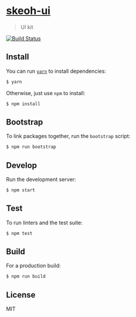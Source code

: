 [skeoh-ui][site]
================

> UI kit

[![Build Status][travis-svg]][travis-link]

## Install

You can run [`yarn`][yarn] to install dependencies:

```sh
$ yarn
```

Otherwise, just use `npm` to install:

```sh
$ npm install
```

## Bootstrap

To link packages together, run the `bootstrap` script:

```sh
$ npm run bootstrap
```

## Develop

Run the development server:

```sh
$ npm start
```

## Test

To run linters and the test suite:

```sh
$ npm test
```

## Build

For a production build:

```sh
$ npm run build
```

## License

MIT

[site]: https://skeoh.com/skeoh-ui/
[travis-svg]: https://travis-ci.org/j-/skeoh-ui.svg
[travis-link]: https://travis-ci.org/j-/skeoh-ui
[yarn]: https://yarnpkg.com/en/
